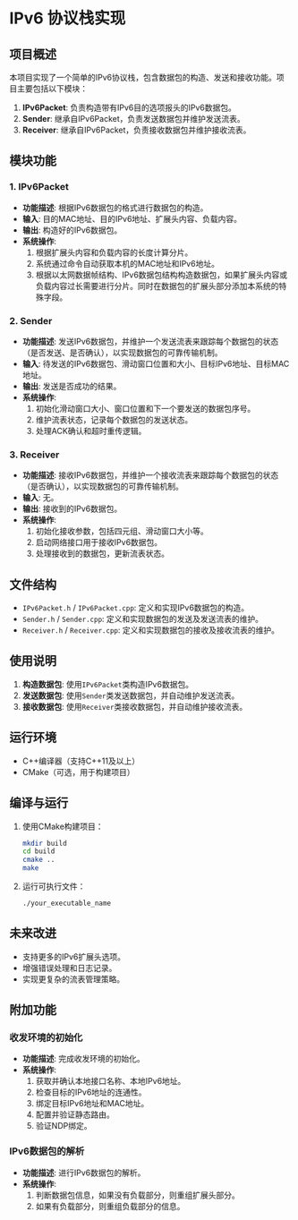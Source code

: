 # IPv6 协议栈实现

## 项目概述

本项目实现了一个简单的IPv6协议栈，包含数据包的构造、发送和接收功能。项目主要包括以下模块：

1. **IPv6Packet**: 负责构造带有IPv6目的选项报头的IPv6数据包。
2. **Sender**: 继承自IPv6Packet，负责发送数据包并维护发送流表。
3. **Receiver**: 继承自IPv6Packet，负责接收数据包并维护接收流表。

## 模块功能

### 1. IPv6Packet

- **功能描述**: 根据IPv6数据包的格式进行数据包的构造。
- **输入**: 目的MAC地址、目的IPv6地址、扩展头内容、负载内容。
- **输出**: 构造好的IPv6数据包。
- **系统操作**:
  1. 根据扩展头内容和负载内容的长度计算分片。
  2. 系统通过命令自动获取本机的MAC地址和IPv6地址。
  3. 根据以太网数据帧结构、IPv6数据包结构构造数据包，如果扩展头内容或负载内容过长需要进行分片。同时在数据包的扩展头部分添加本系统的特殊字段。

### 2. Sender

- **功能描述**: 发送IPv6数据包，并维护一个发送流表来跟踪每个数据包的状态（是否发送、是否确认），以实现数据包的可靠传输机制。
- **输入**: 待发送的IPv6数据包、滑动窗口位置和大小、目标IPv6地址、目标MAC地址。
- **输出**: 发送是否成功的结果。
- **系统操作**:
  1. 初始化滑动窗口大小、窗口位置和下一个要发送的数据包序号。
  2. 维护流表状态，记录每个数据包的发送状态。
  3. 处理ACK确认和超时重传逻辑。

### 3. Receiver

- **功能描述**: 接收IPv6数据包，并维护一个接收流表来跟踪每个数据包的状态（是否确认），以实现数据包的可靠传输机制。
- **输入**: 无。
- **输出**: 接收到的IPv6数据包。
- **系统操作**:
  1. 初始化接收参数，包括四元组、滑动窗口大小等。
  2. 启动网络接口用于接收IPv6数据包。
  3. 处理接收到的数据包，更新流表状态。

## 文件结构

- `IPv6Packet.h` / `IPv6Packet.cpp`: 定义和实现IPv6数据包的构造。
- `Sender.h` / `Sender.cpp`: 定义和实现数据包的发送及发送流表的维护。
- `Receiver.h` / `Receiver.cpp`: 定义和实现数据包的接收及接收流表的维护。

## 使用说明

1. **构造数据包**: 使用`IPv6Packet`类构造IPv6数据包。
2. **发送数据包**: 使用`Sender`类发送数据包，并自动维护发送流表。
3. **接收数据包**: 使用`Receiver`类接收数据包，并自动维护接收流表。

## 运行环境

- C++编译器（支持C++11及以上）
- CMake（可选，用于构建项目）

## 编译与运行

1. 使用CMake构建项目：
   ```bash
   mkdir build
   cd build
   cmake ..
   make
   ```

2. 运行可执行文件：
   ```bash
   ./your_executable_name
   ```

## 未来改进

- 支持更多的IPv6扩展头选项。
- 增强错误处理和日志记录。
- 实现更复杂的流表管理策略。

## 附加功能

### 收发环境的初始化

- **功能描述**: 完成收发环境的初始化。
- **系统操作**:
  1. 获取并确认本地接口名称、本地IPv6地址。
  2. 检查目标的IPv6地址的连通性。
  3. 绑定目标IPv6地址和MAC地址。
  4. 配置并验证静态路由。
  5. 验证NDP绑定。

### IPv6数据包的解析

- **功能描述**: 进行IPv6数据包的解析。
- **系统操作**:
  1. 判断数据包信息，如果没有负载部分，则重组扩展头部分。
  2. 如果有负载部分，则重组负载部分的信息。
